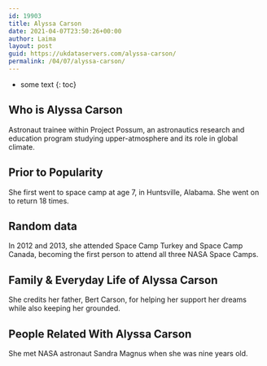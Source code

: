 ```yaml
---
id: 19903
title: Alyssa Carson
date: 2021-04-07T23:50:26+00:00
author: Laima
layout: post
guid: https://ukdataservers.com/alyssa-carson/
permalink: /04/07/alyssa-carson/
---
```


* some text
{: toc}


## Who is Alyssa Carson
                  
                  
                  
Astronaut trainee within Project Possum, an astronautics research and education program studying upper-atmosphere and its role in global climate. 
                  
              
            
              
            
                
                
                
## Prior to Popularity
                  
                  
                  
She first went to space camp at age 7, in Huntsville, Alabama. She went on to return 18 times. 
                  
              
            
              
            
                
                
                
## Random data
                  
                  
                  
In 2012 and 2013, she attended Space Camp Turkey and Space Camp Canada, becoming the first person to attend all three NASA Space Camps. 
                  
              
            
              
            
                
                
                
## Family & Everyday Life of Alyssa Carson
                  
                  
                  
She credits her father, Bert Carson, for helping her support her dreams while also keeping her grounded. 
                  
              
            
              
            
                
                
                
## People Related With Alyssa Carson
                  
                  
                  
She met NASA astronaut Sandra Magnus when she was nine years old. 
                  
              
            
              
            
                
              
            
              
              
            
            
              
            
          
          
          